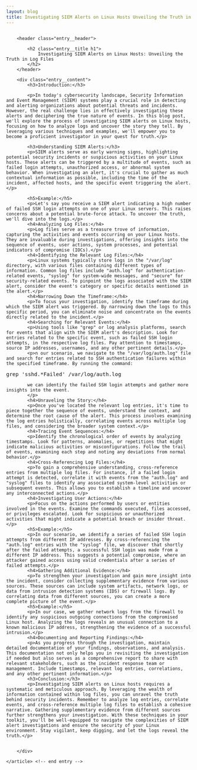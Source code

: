 ```yaml
---
layout: blog
title: Investigating SIEM Alerts on Linux Hosts Unveiling the Truth in Log Files
---
```



<div id="main" class="s-content__main large-8 column">
    <article class="entry">

        <header class="entry__header">

            <h2 class="entry__title h1">
                Investigating SIEM Alerts on Linux Hosts: Unveiling the Truth in Log Files
            </h2>        
        </header>
        
        <div class="entry__content">
            <h3>Introduction:</h3>

            <p>In today's cybersecurity landscape, Security Information and Event Management (SIEM) systems play a crucial role in detecting and alerting organizations about potential threats and incidents. However, the real challenge lies in effectively investigating these alerts and deciphering the true nature of events. In this blog post, we'll explore the process of investigating SIEM alerts on Linux hosts, focusing on how to analyze logs and uncover the story they tell. By leveraging various techniques and examples, we'll empower you to become a proficient investigator in your quest for truth.</p>

            <h3>Understanding SIEM Alerts:</h3>
            <p>SIEM alerts serve as early warning signs, highlighting potential security incidents or suspicious activities on your Linux hosts. These alerts can be triggered by a multitude of events, such as failed login attempts, unauthorized access, or abnormal system behavior. When investigating an alert, it's crucial to gather as much contextual information as possible, including the time of the incident, affected hosts, and the specific event triggering the alert.</p>

            <h5>Example:</h5>
            <p>Let's say you receive a SIEM alert indicating a high number of failed SSH login attempts on one of your Linux servers. This raises concerns about a potential brute-force attack. To uncover the truth, we'll dive into the logs.</p>
            <h4>Analyzing Log Files:</h4>
            <p>Log files serve as a treasure trove of information, capturing the activities and events occurring on your Linux hosts. They are invaluable during investigations, offering insights into the sequence of events, user actions, system processes, and potential indicators of compromise (IOCs).</p>
            <h4>Identifying the Relevant Log Files:</h4>
            <p>Linux systems typically store logs in the "/var/log" directory, with various files containing different types of information. Common log files include "auth.log" for authentication-related events, "syslog" for system-wide messages, and "secure" for security-related events. To pinpoint the logs associated with the SIEM alert, consider the event's category or specific details mentioned in the alert.</p>
            <h4>Narrowing Down the Timeframe:</h4>
            <p>To focus your investigation, identify the timeframe during which the SIEM alert was triggered. By narrowing down the logs to this specific period, you can eliminate noise and concentrate on the events directly related to the incident.</p>
            <h4>Searching for Relevant Events:</h4>
            <p>Using tools like "grep" or log analysis platforms, search for events that align with the SIEM alert's description. Look for entries related to the specific event, such as failed SSH login attempts, in the respective log files. Pay attention to timestamps, source IP addresses, usernames, and any other pertinent details.</p>
            <p>n our scenario, we navigate to the "/var/log/auth.log" file and search for entries related to SSH authentication failures within the specified timeframe. By running the command:
<pre>
grep 'sshd.*Failed' /var/log/auth.log
</pre>
            we can identify the failed SSH login attempts and gather more insights into the event.
            </p>
            <h4>Unraveling the Story:</h4>
            <p>Once you've located the relevant log entries, it's time to piece together the sequence of events, understand the context, and determine the root cause of the alert. This process involves examining the log entries holistically, correlating events across multiple log files, and considering the broader system context.</p>
            <h4>Tracing Event Sequences:</h4>
            <p>Identify the chronological order of events by analyzing timestamps. Look for patterns, anomalies, or repetitions that might indicate malicious activities or misconfigurations. Follow the trail of events, examining each step and noting any deviations from normal behavior.</p>
            <h4>Cross-Referencing Log Files:</h4>
            <p>To gain a comprehensive understanding, cross-reference entries from multiple log files. For instance, if a failed login attempt is detected, correlate it with events from the "auth.log" and "syslog" files to identify any associated system-level activities or subsequent events. This allows you to establish a timeline and uncover any interconnected actions.</p>
            <h4>Investigating User Actions:</h4>
            <p>Focus on the actions performed by users or entities involved in the events. Examine the commands executed, files accessed, or privileges escalated. Look for suspicious or unauthorized activities that might indicate a potential breach or insider threat.</p>
            <h5>Example:</h5>
            <p>In our scenario, we identify a series of failed SSH login attempts from different IP addresses. By cross-referencing the "auth.log" entries with the "syslog" file, we discover that shortly after the failed attempts, a successful SSH login was made from a different IP address. This suggests a potential compromise, where an attacker gained access using valid credentials after a series of failed attempts.</p>
            <h4>Gathering Additional Evidence:</h4>
            <p>To strengthen your investigation and gain more insight into the incident, consider collecting supplementary evidence from various sources. These sources can include system artifacts, network logs, or data from intrusion detection systems (IDS) or firewall logs. By correlating data from different sources, you can create a more complete picture of the event.</p>
            <h5>Example:</h5>
            <p>In our case, we gather network logs from the firewall to identify any suspicious outgoing connections from the compromised Linux host. Analyzing the logs reveals an unusual connection to a known malicious IP address, strengthening the evidence of a successful intrusion.</p>
            <h4>Documenting and Reporting Findings:</h4>
            <p>As you progress through the investigation, maintain detailed documentation of your findings, observations, and analysis. This documentation not only helps you in revisiting the investigation if needed but also serves as a comprehensive report to share with relevant stakeholders, such as the incident response team or management. Include timestamps, relevant log entries, correlations, and any other pertinent information.</p>
            <h3>Conclusion:</h3>
            <p>Investigating SIEM alerts on Linux hosts requires a systematic and meticulous approach. By leveraging the wealth of information contained within log files, you can unravel the truth behind security incidents. Remember to analyze log entries, correlate events, and cross-reference multiple log files to establish a cohesive narrative. Gathering supplementary evidence from different sources further strengthens your investigation. With these techniques in your toolkit, you'll be well-equipped to navigate the complexities of SIEM alert investigations and ensure the security of your Linux environment. Stay vigilant, keep digging, and let the logs reveal the truth.</p>


        </div> 

    </article> <!-- end entry -->

</div> <!-- end main -->   
